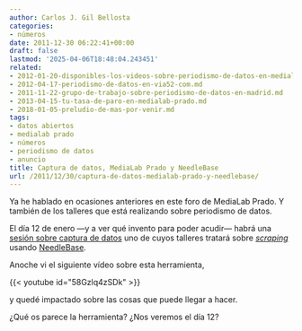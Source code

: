 ```yaml
---
author: Carlos J. Gil Bellosta
categories:
- números
date: 2011-12-30 06:22:41+00:00
draft: false
lastmod: '2025-04-06T18:48:04.243451'
related:
- 2012-01-20-disponibles-los-videos-sobre-periodismo-de-datos-en-medialab-prado.md
- 2012-04-17-periodismo-de-datos-en-via52-com.md
- 2011-11-22-grupo-de-trabajo-sobre-periodismo-de-datos-en-madrid.md
- 2013-04-15-tu-tasa-de-paro-en-medialab-prado.md
- 2018-01-05-preludio-de-mas-por-venir.md
tags:
- datos abiertos
- medialab prado
- números
- periodismo de datos
- anuncio
title: Captura de datos, MediaLab Prado y NeedleBase
url: /2011/12/30/captura-de-datos-medialab-prado-y-needlebase/
---
```


Ya he hablado en ocasiones anteriores en este foro de MediaLab Prado. Y también de los talleres que está realizando sobre periodismo de datos.

El día 12 de enero —y a ver qué invento para poder acudir— habrá una [sesión sobre captura de datos](http://wiki.medialab-prado.es/index.php/Agenda_charla_captura_de_datos) uno de cuyos talleres tratará sobre _[scraping](http://es.wikipedia.org/wiki/Screen_scraping)_ usando [NeedleBase](http://needlebase.com/).

Anoche vi el siguiente vídeo sobre esta herramienta,

{{< youtube id="58Gzlq4zSDk" >}}

y quedé impactado sobre las cosas que puede llegar a hacer.

¿Qué os parece la herramienta? ¿Nos veremos el día 12?